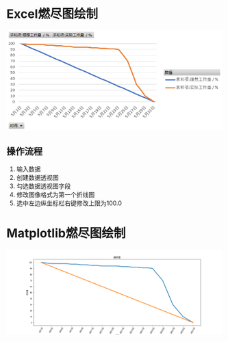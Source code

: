 # Excel燃尽图绘制

![](images/burn-down-chart.png)

## 操作流程
1. 输入数据
2. 创建数据透视图
3. 勾选数据透视图字段
4. 修改图像格式为第一个折线图
5. 选中左边纵坐标栏右键修改上限为100.0

# Matplotlib燃尽图绘制

![](images/line.png)
